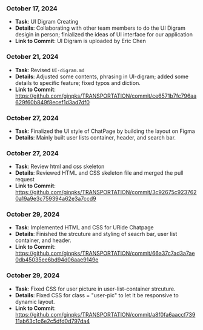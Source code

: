 ### October 17, 2024
- **Task**: UI Digram Creating 
- **Details**: Collaborating with other team members to do the UI Digram desigin in person; finialized the ideas of UI interface for our application 
- **Link to Commit**: UI Digram is uploaded by Eric Chen

### October 21, 2024
- **Task**: Revised `UI-digram.md`
- **Details**: Adjusted some contents, phrasing in UI-digram; added some details to specific feature; fixed typos and diction.
- **Link to Commit**: https://github.com/ginpks/TRANSPORTATION/commit/ce6571b7fc796aa629f60b849f8ecef1d3ad7df0

### October 27, 2024
- **Task**: Finalized the UI style of ChatPage by building the layout on Figma
- **Details**: Mainly built user lists container, header, and search bar.

### October 27, 2024
- **Task**: Review html and css skeleton
- **Details**: Reviewed HTML and CSS skeleton file and merged the pull request
- **Link to Commit**: https://github.com/ginpks/TRANSPORTATION/commit/3c92675c9237620a19a9e3c759394a62e3a7ccd9

### October 29, 2024
- **Task**: Implemented HTML and CSS for URide Chatpage
- **Details**: Finished the strcuture and styling of seacrh bar, user list container, and header. 
- **Link to Commit**: https://github.com/ginpks/TRANSPORTATION/commit/66a37c7ad3a7ae0db45035ee6bd94d06aae9149e

### October 29, 2024
- **Task**: Fixed CSS for user picture in user-list-container strcuture. 
- **Details**: Fixed CSS for class = "user-pic" to let it be responsive to dynamic layout. 
- **Link to Commit**: https://github.com/ginpks/TRANSPORTATION/commit/a8f0fa6aaccf73911ab63c1c6e2c5dfd0d797da4
  
